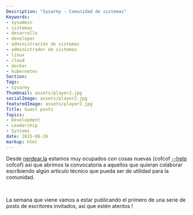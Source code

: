 ```yaml
---
Description: "Sysarmy - Comunidad de sistemas"
Keywords:
- sysadmin 
- sistemas
- desarrollo
- developer
- administración de sistemas
- administrador de sistemas
- linux
- cloud
- docker
- kubernetes
Section: 
Tags:
- sysarmy
Thumbnail: assets/player2.jpg
socialImage: assets/player2.jpg
featuredImage: assets/player2.jpg
Title: Guest posts
Topics:
- Development
- Leadership
- Systems
date: 2015-06-26
markup: html
---
```


<p>Desde <a href="https://www.youtube.com/watch?v=qA_DM3oIVD0">nerdear.la</a> estamos muy ocupados con cosas nuevas (cofcof <a href="https://help.sysarmy.com"> --help </a> cofcof) así que abrimos la convocatoria a aquellos que quieran colaborar escribiendo algún artículo técnico que pueda ser de utilidad para la comunidad.</p>
<p>&nbsp;</p>
<p>La semana que viene vamos a estar publicando el primero de una serie de posts de escritores invitados, así que estén atentos !</p>
<p>&nbsp;</p>
